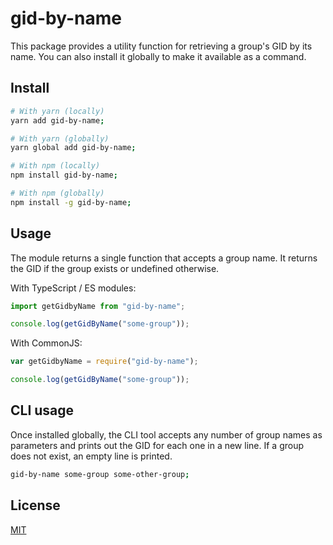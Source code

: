 # gid-by-name

This package provides a utility function for retrieving a group's GID by its
name. You can also install it globally to make it available as a command.

## Install

```sh
# With yarn (locally)
yarn add gid-by-name;

# With yarn (globally)
yarn global add gid-by-name;

# With npm (locally)
npm install gid-by-name;

# With npm (globally)
npm install -g gid-by-name;
```

## Usage

The module returns a single function that accepts a group name. It returns the
GID if the group exists or undefined otherwise.

With TypeScript / ES modules:

```ts
import getGidbyName from "gid-by-name";

console.log(getGidByName("some-group"));
```

With CommonJS:

```js
var getGidbyName = require("gid-by-name");

console.log(getGidByName("some-group"));
```

## CLI usage

Once installed globally, the CLI tool accepts any number of group names as
parameters and prints out the GID for each one in a new line. If a group does
not exist, an empty line is printed.

```sh
gid-by-name some-group some-other-group;
```

## License

[MIT](LICENSE)

